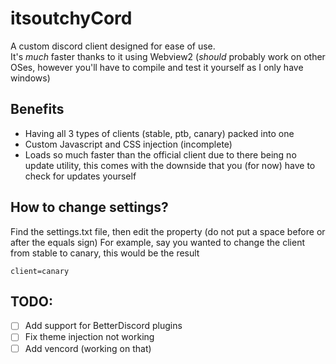 # itsoutchyCord
A custom discord client designed for ease of use.  
It's *much* faster thanks to it using Webview2 (*should* probably work on other OSes, however you'll have to compile and test it yourself as I only have windows)

## Benefits
- Having all 3 types of clients (stable, ptb, canary) packed into one
- Custom Javascript and CSS injection (incomplete)
- Loads so much faster than the official client due to there being no update utility, this comes with the downside that you (for now) have to check for updates yourself

## How to change settings?
Find the settings.txt file, then edit the property (do not put a space before or after the equals sign)
For example, say you wanted to change the client from stable to canary, this would be the result
```
client=canary
```

## TODO:
- [ ] Add support for BetterDiscord plugins  
- [ ] Fix theme injection not working  
- [ ] Add vencord (working on that)  